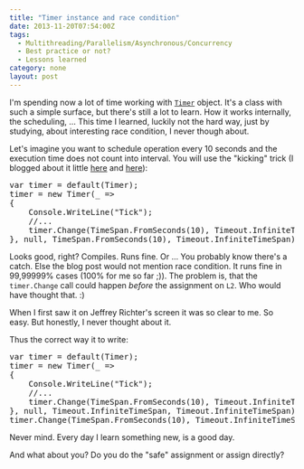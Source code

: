 ```yaml
---
title: "Timer instance and race condition"
date: 2013-11-20T07:54:00Z
tags:
  - Multithreading/Parallelism/Asynchronous/Concurrency
  - Best practice or not?
  - Lessons learned
category: none
layout: post
---
```

I'm spending now a lot of time working with <a href="http://msdn.microsoft.com/en-us/library/system.threading.timer(v=vs.110).aspx">`Timer`</a> object. It's a class with such a simple surface, but there's still a lot to learn. How it works internally, the scheduling, ... This time I learned, luckily not the hard way, just by studying, about interesting race condition, I never though about. 

<!-- excerpt -->

Let's imagine you want to schedule operation every 10 seconds and the execution time does not count into interval. You will use the "kicking" trick (I blogged about it little <a href="{{ site.url }}{% post_url 2013-10-23-233425-scheduling-absolute-time-operations-with-timer %}">here</a> and <a href="{{ site.url }}{% post_url 2012-04-05-232782-executing-method-in-intervals-good-and-bad-approaches %}">here</a>):

<pre class="brush:csharp">
var timer = default(Timer);
timer = new Timer(_ =&gt;
{
	Console.WriteLine("Tick");
	//...
	timer.Change(TimeSpan.FromSeconds(10), Timeout.InfiniteTimeSpan);
}, null, TimeSpan.FromSeconds(10), Timeout.InfiniteTimeSpan);
</pre>

Looks good, right? Compiles. Runs fine. Or ... You probably know there's a catch. Else the blog post would not mention race condition. It runs fine in 99,99999% cases (100% for me so far ;)). The problem is, that the `timer.Change` call could happen _before_ the assignment on `L2`. Who would have thought that. :)  

When I first saw it on Jeffrey Richter's screen it was so clear to me. So easy. But honestly, I never thought about it.

Thus the correct way it to write:

<pre class="brush:csharp">
var timer = default(Timer);
timer = new Timer(_ =&gt;
{
	Console.WriteLine("Tick");
	//...
	timer.Change(TimeSpan.FromSeconds(10), Timeout.InfiniteTimeSpan);
}, null, Timeout.InfiniteTimeSpan, Timeout.InfiniteTimeSpan);
timer.Change(TimeSpan.FromSeconds(10), Timeout.InfiniteTimeSpan); 
</pre>

 Never mind. Every day I learn something new, is a good day.

And what about you? Do you do the "safe" assignment or assign directly? 
